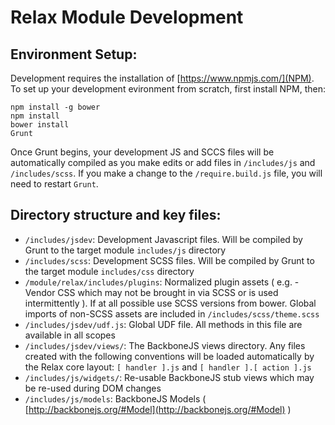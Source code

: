 Relax Module Development
========================


Environment Setup:
-----------------

Development requires the installation of [https://www.npmjs.com/](NPM).  To set up your development evironment from scratch, first install NPM, then:

```
npm install -g bower
npm install
bower install
Grunt
```  

Once Grunt begins, your development JS and SCCS files will be automatically compiled as you make edits or add files in `/includes/js` and `/includes/scss`.  If you make a change to the `/require.build.js` file, you will need to restart `Grunt`.

Directory structure and key files:
-------------------

- `/includes/jsdev`: Development Javascript files.  Will be compiled by Grunt to the target module `includes/js` directory
- `/includes/scss`: Development SCSS files.  Will be compiled by Grunt to the target module `includes/css` directory
- `/module/relax/includes/plugins`: Normalized plugin assets ( e.g. - Vendor CSS which may not be brought in via SCSS or is used intermittently ).  If at all possible use SCSS versions from bower.  Global imports of non-SCSS assets are included in `/includes/scss/theme.scss`
- `/includes/jsdev/udf.js`: Global UDF file.  All methods in this file are available in all scopes
- `/includes/jsdev/views/`: The BackboneJS views directory.  Any files created with the following conventions will be loaded automatically by the Relax core layout: `[ handler ].js` and `[ handler ].[ action ].js`
- `/includes/js/widgets/`: Re-usable BackboneJS stub views which may be re-used during DOM changes
- `/includes/js/models`: BackboneJS Models ( [http://backbonejs.org/#Model](http://backbonejs.org/#Model) )

